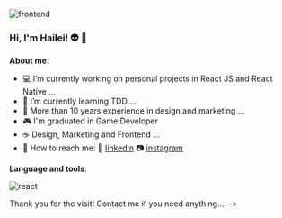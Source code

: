 ![frontend](https://user-images.githubusercontent.com/43621196/190883282-2d8537ad-870c-4991-9a4c-6d11bf674fdb.gif)


### Hi, I'm Hailei! :alien: :rocket:

**About me:**

* :computer: I’m currently working on personal projects in React JS and React Native ...
* :closed_book: I’m currently learning TDD ...
* :briefcase: More than 10 years experience in design and marketing ...
* :video_game: I'm graduated in Game Developer
* :coffee: Design, Marketing and Frontend ...
* :iphone: How to reach me: :loudspeaker: [linkedin](https://www.linkedin.com/in/hailei-cristina-de-o-lopes-61b3ba31) :camera: [instagram](https://www.instagram.com/haileicristina/)

**Language and tools**:

![react](https://user-images.githubusercontent.com/43621196/190883337-cc9010e8-384b-44c3-9ea8-36cc71610048.png)



Thank you for the visit! Contact me if you need anything...
-->
